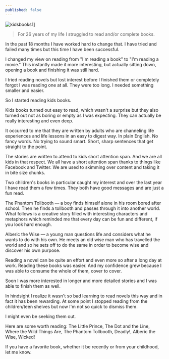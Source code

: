 ```yaml
---
published: false
---
```


![kidsbooks1](https://cloud.githubusercontent.com/assets/1730420/6816335/128e4be2-d2e6-11e4-9585-b517eee8cd39.jpg)]

> For 26 years of my life I struggled to read and/or complete books.

In the past 18 months I have worked hard to change that. I have tried and failed many times but this time I have been successful.

I changed my view on reading from "I'm reading a book" to "I'm reading a movie." This instantly made it more interesting, but actually sitting down, opening a book and finishing it was still hard.

I tried reading novels but lost interest before I finished them or completely forgot I was reading one at all. They were too long. I needed something smaller and easier.

So I started reading kids books.

Kids books turned out easy to read, which wasn't a surprise but they also turned out not as boring or empty as I was expecting. They can actually be really interesting and even deep.

It occurred to me that they are written by adults who are channeling life experiences and life lessons in an easy to digest way. In plain English. No fancy words. No trying to sound smart. Short, sharp sentences that get straight to the point.

The stories are written to attend to kids short attention span. And we are all kids in that respect. We all have a short attention span thanks to things like Facebook and Twitter. We are used to skimming over content and taking it in bite size chunks.

Two children's books in particular caught my interest and over the last year I have read them a few times. They both have good messages and are just a fun read.

The Phantom Tollbooth ― a boy finds himself alone in his room bored after school. Then he finds a tollbooth and passes through it into another world. What follows is a creative story filled with interesting characters and metaphors which reminded me that every day can be fun and different, if you look hard enough.

Alberic the Wise ― a young man questions life and considers what he wants to do with his own. He meets an old wise man who has travelled the world and so he sets off to do the same in order to become wise and discover his own purpose.

Reading a novel can be quite an effort and even more so after a long day at work. Reading these books was easier. And my confidence grew because I was able to consume the whole of them, cover to cover.

Soon I was more interested in longer and more detailed stories and I was able to finish them as well.

In hindsight I realize it wasn't so bad learning to read novels this way and in fact it has been rewarding. At some point I stopped reading from the children/teen shelves but now I'm not so quick to dismiss them.

I might even be seeking them out.

Here are some worth reading: The Little Prince, The Dot and the Line, Where the Wild Things Are, The Phantom Tollbooth, Deadly!, Alberic the Wise, Wicked!

If you have a favorite book, whether it be recently or from your childhood, let me know.